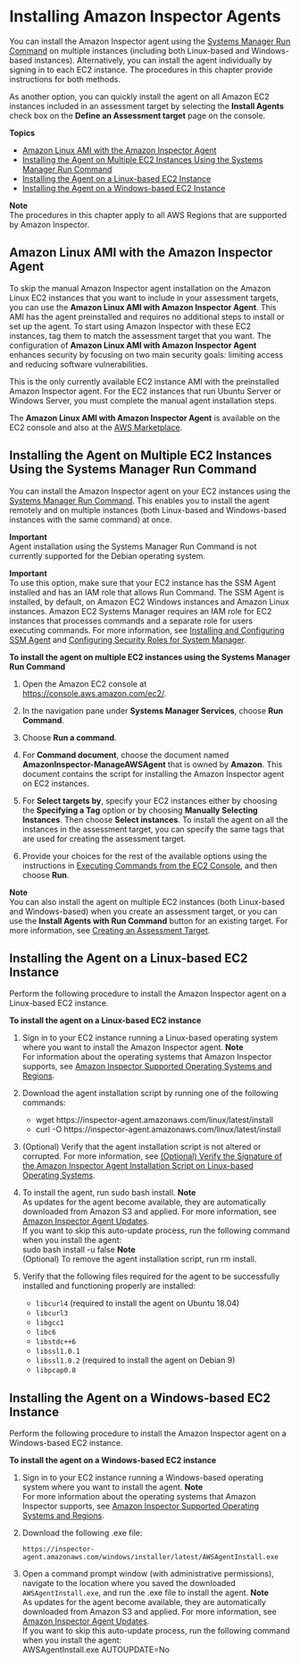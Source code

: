 # Installing Amazon Inspector Agents<a name="inspector_installing-uninstalling-agents"></a>

You can install the Amazon Inspector agent using the [Systems Manager Run Command](http://docs.aws.amazon.com/systems-manager/latest/userguide/execute-remote-commands.html) on multiple instances \(including both Linux\-based and Windows\-based instances\)\. Alternatively, you can install the agent individually by signing in to each EC2 instance\. The procedures in this chapter provide instructions for both methods\.

As another option, you can quickly install the agent on all Amazon EC2 instances included in an assessment target by selecting the **Install Agents** check box on the **Define an Assessment target** page on the console\.

**Topics**
+ [Amazon Linux AMI with the Amazon Inspector Agent](#ami-with-agent)
+ [Installing the Agent on Multiple EC2 Instances Using the Systems Manager Run Command](#install-run-command)
+ [Installing the Agent on a Linux\-based EC2 Instance](#install-linux)
+ [Installing the Agent on a Windows\-based EC2 Instance](#install-windows)

**Note**  
The procedures in this chapter apply to all AWS Regions that are supported by Amazon Inspector\.

## Amazon Linux AMI with the Amazon Inspector Agent<a name="ami-with-agent"></a>

To skip the manual Amazon Inspector agent installation on the Amazon Linux EC2 instances that you want to include in your assessment targets, you can use the **Amazon Linux AMI with Amazon Inspector Agent**\. This AMI has the agent preinstalled and requires no additional steps to install or set up the agent\. To start using Amazon Inspector with these EC2 instances, tag them to match the assessment target that you want\. The configuration of **Amazon Linux AMI with Amazon Inspector Agent** enhances security by focusing on two main security goals: limiting access and reducing software vulnerabilities\. 

This is the only currently available EC2 instance AMI with the preinstalled Amazon Inspector agent\. For the EC2 instances that run Ubuntu Server or Windows Server, you must complete the manual agent installation steps\.

The **Amazon Linux AMI with Amazon Inspector Agent** is available on the EC2 console and also at the [AWS Marketplace](https://aws.amazon.com/marketplace/pp/B077W1VR7G                 )\.

## Installing the Agent on Multiple EC2 Instances Using the Systems Manager Run Command<a name="install-run-command"></a>

You can install the Amazon Inspector agent on your EC2 instances using the [Systems Manager Run Command](http://docs.aws.amazon.com/systems-manager/latest/userguide/execute-remote-commands.html)\. This enables you to install the agent remotely and on multiple instances \(both Linux\-based and Windows\-based instances with the same command\) at once\. 

**Important**  
Agent installation using the Systems Manager Run Command is not currently supported for the Debian operating system\.

**Important**  
To use this option, make sure that your EC2 instance has the SSM Agent installed and has an IAM role that allows Run Command\. The SSM Agent is installed, by default, on Amazon EC2 Windows instances and Amazon Linux instances\. Amazon EC2 Systems Manager requires an IAM role for EC2 instances that processes commands and a separate role for users executing commands\. For more information, see [Installing and Configuring SSM Agent](http://docs.aws.amazon.com/systems-manager/latest/userguide/ssm-agent.html) and [Configuring Security Roles for System Manager](http://docs.aws.amazon.com/systems-manager/latest/userguide/systems-manager-access.html)\. 

**To install the agent on multiple EC2 instances using the Systems Manager Run Command**

1. Open the Amazon EC2 console at [https://console\.aws\.amazon\.com/ec2/](https://console.aws.amazon.com/ec2/)\. 

1. In the navigation pane under **Systems Manager Services**, choose **Run Command**\. 

1. Choose **Run a command**\.

1. For **Command document**, choose the document named **AmazonInspector\-ManageAWSAgent** that is owned by **Amazon**\. This document contains the script for installing the Amazon Inspector agent on EC2 instances\.

1. For **Select targets by**, specify your EC2 instances either by choosing the **Specifying a Tag** option or by choosing **Manually Selecting Instances**\. Then choose **Select instances**\. To install the agent on all the instances in the assessment target, you can specify the same tags that are used for creating the assessment target\. 

1. Provide your choices for the rest of the available options using the instructions in [Executing Commands from the EC2 Console](http://docs.aws.amazon.com/systems-manager/latest/userguide/rc-console.html), and then choose **Run**\.

**Note**  
You can also install the agent on multiple EC2 instances \(both Linux\-based and Windows\-based\) when you create an assessment target, or you can use the **Install Agents with Run Command** button for an existing target\. For more information, see [Creating an Assessment Target](inspector_applications.md#create_application_via_console)\. 

## Installing the Agent on a Linux\-based EC2 Instance<a name="install-linux"></a>

Perform the following procedure to install the Amazon Inspector agent on a Linux\-based EC2 instance\.

**To install the agent on a Linux\-based EC2 instance**

1. Sign in to your EC2 instance running a Linux\-based operating system where you want to install the Amazon Inspector agent\.
**Note**  
For information about the operating systems that Amazon Inspector supports, see [Amazon Inspector Supported Operating Systems and Regions](inspector_supported_os_regions.md)\.

1. Download the agent installation script by running one of the following commands:
   + wget https://inspector\-agent\.amazonaws\.com/linux/latest/install
   + curl \-O https://inspector\-agent\.amazonaws\.com/linux/latest/install

1. \(Optional\) Verify that the agent installation script is not altered or corrupted\. For more information, see [\(Optional\) Verify the Signature of the Amazon Inspector Agent Installation Script on Linux\-based Operating Systems](inspector_verify-sig-agent-download-linux.md)\.

1. To install the agent, run sudo bash install\.
**Note**  
As updates for the agent become available, they are automatically downloaded from Amazon S3 and applied\. For more information, see [Amazon Inspector Agent Updates](inspector_agents.md#agent-updates)\.  
If you want to skip this auto\-update process, run the following command when you install the agent:  
sudo bash install \-u false
**Note**  
\(Optional\) To remove the agent installation script, run rm install\.

1. Verify that the following files required for the agent to be successfully installed and functioning properly are installed:
   + `libcurl4` \(required to install the agent on Ubuntu 18\.04\)
   + `libcurl3`
   + `libgcc1`
   + `libc6`
   + `libstdc++6`
   + `libssl1.0.1`
   + `libssl1.0.2` \(required to install the agent on Debian 9\)
   + `libpcap0.8`

## Installing the Agent on a Windows\-based EC2 Instance<a name="install-windows"></a>

Perform the following procedure to install the Amazon Inspector agent on a Windows\-based EC2 instance\.

**To install the agent on a Windows\-based EC2 instance**

1. Sign in to your EC2 instance running a Windows\-based operating system where you want to install the agent\.
**Note**  
For more information about the operating systems that Amazon Inspector supports, see [Amazon Inspector Supported Operating Systems and Regions](inspector_supported_os_regions.md)\.

1. Download the following \.exe file: 

   `https://inspector-agent.amazonaws.com/windows/installer/latest/AWSAgentInstall.exe`

1. Open a command prompt window \(with administrative permissions\), navigate to the location where you saved the downloaded `AWSAgentInstall.exe`, and run the \.exe file to install the agent\.
**Note**  
As updates for the agent become available, they are automatically downloaded from Amazon S3 and applied\. For more information, see [Amazon Inspector Agent Updates](inspector_agents.md#agent-updates)\.  
If you want to skip this auto\-update process, run the following command when you install the agent:  
AWSAgentInstall\.exe AUTOUPDATE=No